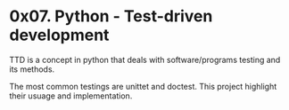 # 0x07. Python - Test-driven development

TTD is a concept in python that deals with software/programs testing and its methods.

The most common testings are unittet and doctest. This project highlight their usuage and implementation.

